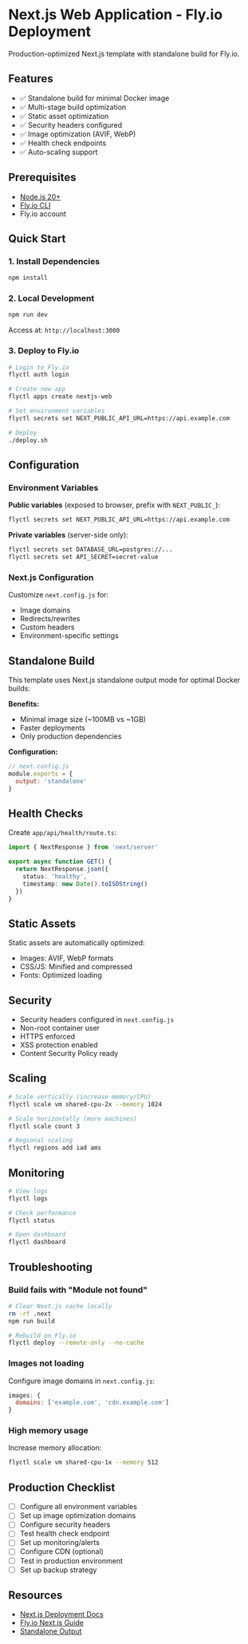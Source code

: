 # Next.js Web Application - Fly.io Deployment

Production-optimized Next.js template with standalone build for Fly.io.

## Features

- ✅ Standalone build for minimal Docker image
- ✅ Multi-stage build optimization
- ✅ Static asset optimization
- ✅ Security headers configured
- ✅ Image optimization (AVIF, WebP)
- ✅ Health check endpoints
- ✅ Auto-scaling support

## Prerequisites

- [Node.js 20+](https://nodejs.org/)
- [Fly.io CLI](https://fly.io/docs/hands-on/install-flyctl/)
- Fly.io account

## Quick Start

### 1. Install Dependencies

```bash
npm install
```

### 2. Local Development

```bash
npm run dev
```

Access at: `http://localhost:3000`

### 3. Deploy to Fly.io

```bash
# Login to Fly.io
flyctl auth login

# Create new app
flyctl apps create nextjs-web

# Set environment variables
flyctl secrets set NEXT_PUBLIC_API_URL=https://api.example.com

# Deploy
./deploy.sh
```

## Configuration

### Environment Variables

**Public variables** (exposed to browser, prefix with `NEXT_PUBLIC_`):

```bash
flyctl secrets set NEXT_PUBLIC_API_URL=https://api.example.com
```

**Private variables** (server-side only):

```bash
flyctl secrets set DATABASE_URL=postgres://...
flyctl secrets set API_SECRET=secret-value
```

### Next.js Configuration

Customize `next.config.js` for:
- Image domains
- Redirects/rewrites
- Custom headers
- Environment-specific settings

## Standalone Build

This template uses Next.js standalone output mode for optimal Docker builds:

**Benefits:**
- Minimal image size (~100MB vs ~1GB)
- Faster deployments
- Only production dependencies

**Configuration:**
```js
// next.config.js
module.exports = {
  output: 'standalone'
}
```

## Health Checks

Create `app/api/health/route.ts`:

```typescript
import { NextResponse } from 'next/server'

export async function GET() {
  return NextResponse.json({
    status: 'healthy',
    timestamp: new Date().toISOString()
  })
}
```

## Static Assets

Static assets are automatically optimized:
- Images: AVIF, WebP formats
- CSS/JS: Minified and compressed
- Fonts: Optimized loading

## Security

- Security headers configured in `next.config.js`
- Non-root container user
- HTTPS enforced
- XSS protection enabled
- Content Security Policy ready

## Scaling

```bash
# Scale vertically (increase memory/CPU)
flyctl scale vm shared-cpu-2x --memory 1024

# Scale horizontally (more machines)
flyctl scale count 3

# Regional scaling
flyctl regions add iad ams
```

## Monitoring

```bash
# View logs
flyctl logs

# Check performance
flyctl status

# Open dashboard
flyctl dashboard
```

## Troubleshooting

### Build fails with "Module not found"

```bash
# Clear Next.js cache locally
rm -rf .next
npm run build

# Rebuild on Fly.io
flyctl deploy --remote-only --no-cache
```

### Images not loading

Configure image domains in `next.config.js`:

```js
images: {
  domains: ['example.com', 'cdn.example.com']
}
```

### High memory usage

Increase memory allocation:

```bash
flyctl scale vm shared-cpu-1x --memory 512
```

## Production Checklist

- [ ] Configure all environment variables
- [ ] Set up image optimization domains
- [ ] Configure security headers
- [ ] Test health check endpoint
- [ ] Set up monitoring/alerts
- [ ] Configure CDN (optional)
- [ ] Test in production environment
- [ ] Set up backup strategy

## Resources

- [Next.js Deployment Docs](https://nextjs.org/docs/deployment)
- [Fly.io Next.js Guide](https://fly.io/docs/languages-and-frameworks/nextjs/)
- [Standalone Output](https://nextjs.org/docs/advanced-features/output-file-tracing)
